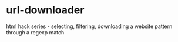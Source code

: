 # url-downloader
html hack series - selecting, filtering, downloading a website pattern through a regexp match
